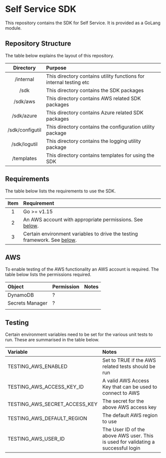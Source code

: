 # Self Service SDK

This repository contains the SDK for Self Service. It is provided as a GoLang module.


## Repository Structure

The table below explains the layout of this repository.

| Directory | Purpose |
| :---: | :--- |
| /internal | This directory contains utility functions for internal testing etc |
| /sdk | This directory contains the SDK packages |
| /sdk/aws | This directory contains AWS related SDK packages |
| /sdk/azure | This directory contains Azure related SDK packages |
| /sdk/configutil | This directory contains the configuration utility package |
| /sdk/logutil | This directory contains the logging utility package |
| /templates | This directory contains templates for using the SDK |


## Requirements

The table below lists the requirements to use the SDK.

| Item | Requirement |
| :---: | :--- |
| 1 | Go >= v1.15 |
| 2 | An AWS account with appropriate permissions. See [below](#aws). |
| 3 | Certain environment variables to drive the testing framework. See [below](#testing). |


## AWS

To enable testing of the AWS functionality an AWS account is required. The table below lists the permissions required.

| Object | Permission | Notes |
| :--- | :--- | :--- |
| DynamoDB | ? | |
| Secrets Manager | ? | |
| | | |


## Testing

Certain environment variables need to be set for the various unit tests to run. These are summarised in the table below.

| Variable | Notes |
| :--- | :--- |
| TESTING_AWS_ENABLED | Set to TRUE if the AWS related tests should be run |
| TESTING_AWS_ACCESS_KEY_ID | A valid AWS Access Key that can be used to connect to AWS |
| TESTING_AWS_SECRET_ACCESS_KEY | The secret for the above AWS access key |
| TESTING_AWS_DEFAULT_REGION | The default AWS region to use |
| TESTING_AWS_USER_ID | The User ID of the above AWS user. This is used for validating a successful login |
